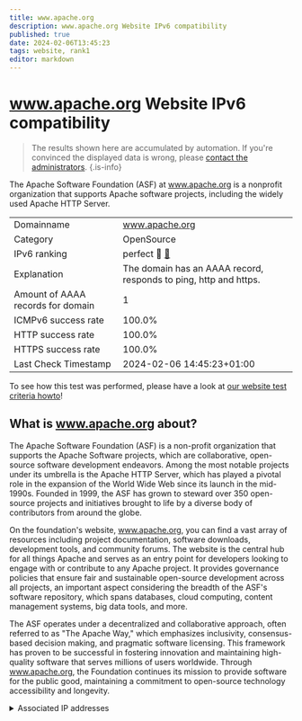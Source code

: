 ```yaml
---
title: www.apache.org
description: www.apache.org Website IPv6 compatibility
published: true
date: 2024-02-06T13:45:23
tags: website, rank1
editor: markdown
---
```


# www.apache.org Website IPv6 compatibility

> The results shown here are accumulated by automation. If you're convinced the displayed data is wrong, please [contact the administrators](/howto/chat). 
{.is-info}

The Apache Software Foundation (ASF) at www.apache.org is a nonprofit organization that supports Apache software projects, including the widely used Apache HTTP Server.


|   |   |
| - | - |
| Domainname | www.apache.org
| Category | OpenSource |
| IPv6 ranking | perfect :1st_place_medal: [🔗](/howto/ranking) |
| Explanation | The domain has an AAAA record, responds to ping, http and https. |
| Amount of AAAA records for domain | 1 |
| ICMPv6 success rate | 100.0%|
| HTTP success rate | 100.0% |
| HTTPS success rate | 100.0% |
| Last Check Timestamp | 2024-02-06 14:45:23+01:00 |

To see how this test was performed, please have a look at [our website test criteria howto](/howto/testcriteria/website)!


## What is www.apache.org about?
The Apache Software Foundation (ASF) is a non-profit organization that supports the Apache Software projects, which are collaborative, open-source software development endeavors. Among the most notable projects under its umbrella is the Apache HTTP Server, which has played a pivotal role in the expansion of the World Wide Web since its launch in the mid-1990s. Founded in 1999, the ASF has grown to steward over 350 open-source projects and initiatives brought to life by a diverse body of contributors from around the globe.

On the foundation's website, www.apache.org, you can find a vast array of resources including project documentation, software downloads, development tools, and community forums. The website is the central hub for all things Apache and serves as an entry point for developers looking to engage with or contribute to any Apache project. It provides governance policies that ensure fair and sustainable open-source development across all projects, an important aspect considering the breadth of the ASF's software repository, which spans databases, cloud computing, content management systems, big data tools, and more.

The ASF operates under a decentralized and collaborative approach, often referred to as "The Apache Way," which emphasizes inclusivity, consensus-based decision making, and pragmatic software licensing. This framework has proven to be successful in fostering innovation and maintaining high-quality software that serves millions of users worldwide. Through www.apache.org, the Foundation continues its mission to provide software for the public good, maintaining a commitment to open-source technology accessibility and longevity.



<details>
<summary>Associated IP addresses</summary>

2a04:4e42::644

</details>
